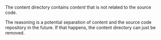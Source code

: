 The content directory contains _content_ that is not related to the source code.

The reasoning is a potential separation of content and the source code repository in the future. If that happens, the content directory can just be removed.
